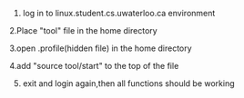 1. log in to linux.student.cs.uwaterloo.ca environment

2.Place "tool" file in the home directory

3.open .profile(hidden file) in the home directory

4.add "source tool/start" to the top of the file

5. exit and login again,then all functions should be working
